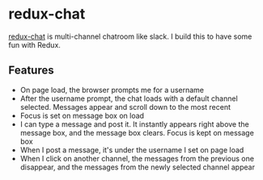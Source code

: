 # redux-chat

[redux-chat](https://danburck.github.io/redux-chat/) is multi-channel chatroom like slack. I build this to have some fun with Redux.

## Features
- On page load, the browser prompts me for a username
- After the username prompt, the chat loads with a default channel selected. Messages appear and scroll down to the most recent
- Focus is set on message box on load
- I can type a message and post it. It instantly appears right above the message box, and the message box clears. Focus is kept on message box
- When I post a message, it's under the username I set on page load
- When I click on another channel, the messages from the previous one disappear, and the messages from the newly selected channel appear
